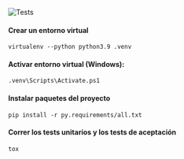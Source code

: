 ![Tests](https://github.com/agustindangelo/ahorcado-tdd/actions/workflows/github-actions.yml/badge.svg)

#### Crear un entorno virtual

```
virtualenv --python python3.9 .venv
```

#### Activar entorno virtual (Windows):

```
.venv\Scripts\Activate.ps1
```

#### Instalar paquetes del proyecto
```
pip install -r py.requirements/all.txt
```

#### Correr los tests unitarios y los tests de aceptación
```
tox
```
